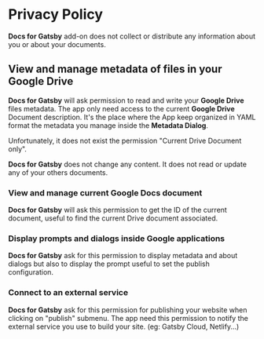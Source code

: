 # Privacy Policy

**Docs for Gatsby** add-on does not collect or distribute any information about you or about your documents.

## View and manage metadata of files in your Google Drive

**Docs for Gatsby** will ask permission to read and write your **Google Drive** files metadata. The app only need access to the current **Google Drive** Document description. It's the place where the App keep organized in YAML format the metadata you manage inside the **Metadata Dialog**.

Unfortunately, it does not exist the permission "Current Drive Document only".

**Docs for Gatsby** does not change any content. It does not read or update any of your others documents.

### View and manage current Google Docs document

**Docs for Gatsby** will ask this permission to get the ID of the current document, useful to find the current Drive document associated.

### Display prompts and dialogs inside Google applications

**Docs for Gatsby** ask for this permission to display metadata and about dialogs but also to display the prompt useful to set the publish configuration.

### Connect to an external service

**Docs for Gatsby** ask for this permission for publishing your website when clicking on "publish" submenu. The app need this permission to notify the external service you use to build your site. (eg: Gatsby Cloud, Netlify...)
